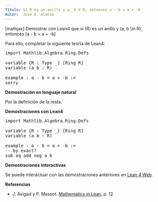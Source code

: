 ```yaml
---
Título: Si R es un anillo y a, b ∈ R, entonces a - b = a + -b
Autor:  José A. Alonso
---
```


[mathjax]
Demostrar con Lean4 que si \(R\) es un anillo y \(a, b \in R\), entonces
\[a - b = a + -b\]

Para ello, completar la siguiente teoría de Lean4:

<pre lang="lean">
import Mathlib.Algebra.Ring.Defs

variable {R : Type _} [Ring R]
variable (a b : R)

example : a - b = a + -b :=
sorry
</pre>
<!--more-->

<b>Demostración en lenguaje natural</b>

Por la definición de la resta.

<b>Demostraciones con Lean4</b>

<pre lang="lean">
import Mathlib.Algebra.Ring.Defs

variable {R : Type _} [Ring R]
variable (a b : R)

example : a - b = a + -b :=
-- by exact?
sub_eq_add_neg a b
</pre>

<b>Demostraciones interactivas</b>

Se puede interactuar con las demostraciones anteriores en <a href="https://lean.math.hhu.de/#url=https://raw.githubusercontent.com/jaalonso/Calculemus2/main/src/Resta_igual_suma_opuesto.lean" rel="noopener noreferrer" target="_blank">Lean 4 Web</a>.

<b>Referencias</b>

<ul>
<li> J. Avigad y P. Massot. <a href="https://bit.ly/3U4UjBk">Mathematics in Lean</a>, p. 12.</li>
</ul>
